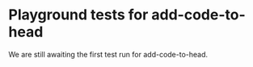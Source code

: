 # Playground tests for add-code-to-head
We are still awaiting the first test run for add-code-to-head.
